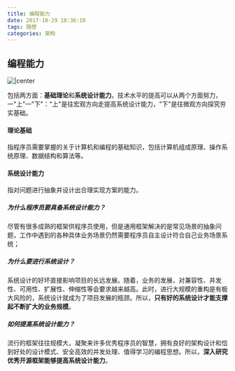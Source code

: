```yaml
---
title: 编程能力
date: 2017-10-29 18:36:10
tags: 随想
categories: 架构
---
```

## 编程能力
![|center](https://cdn.sspai.com/article/057ba2d5-570b-0791-946d-a10f338f754b.jpg?imageMogr2/quality/95/thumbnail/!700x233r/gravity/Center/crop/700x233)

包括两方面：**基础理论**和**系统设计能力**。技术水平的提高可以从两个方面努力，一"上"一"下"："上"是往宏观方向走提高系统设计能力，"下"是往微观方向探究夯实基础。

<!-- more -->

#### 理论基础
指程序员需要掌握的关于计算机和编程的基础知识，包括计算机组成原理、操作系统原理、数据结构和算法等。
#### 系统设计能力
指对问题进行抽象并设计出合理实现方案的能力。
##### 为什么程序员要具备系统设计能力？
尽管有很多成熟的框架供程序员使用，但是通用框架解决的是常见场景的抽象问题，工作中遇到的各种具体业务场景仍然需要程序员自主设计符合自己业务场景系统；
##### 为什么要进行系统设计？
系统设计的好坏直接影响项目的长远发展。随着，业务的发展，对兼容性、并发性、可用性、扩展性、伸缩性等会要求越来越高。此时，进行大规模的重构是有极大风险的，系统设计就成为了项目发展的瓶颈。所以，**只有好的系统设计才能支撑起不断扩大的业务规模**。
##### 如何提高系统设计能力？
流行的框架往往规模大，凝聚来许多优秀程序员的智慧，拥有良好的架构设计和恰到好处的设计模式、安全高效的并发处理、值得学习的编程思想。所以，**深入研究优秀开源框架能够提高系统设计能力**。
